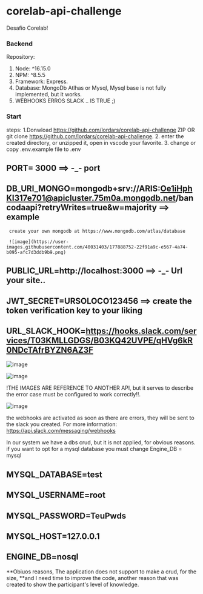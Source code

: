 # corelab-api-challenge
Desafio Corelab!


### Backend
Repository: 
1. Node: ^16.15.0
2. NPM: ^8.5.5
3. Framework: Express.
4. Database: MongoDb Atlhas or Mysql, Mysql base is not fully implemented, but it works.
5. WEBHOOKS ERROS SLACK .. IS TRUE ;)

### Start
  steps:
  1.Donwload https://github.com/lordars/corelab-api-challenge ZIP OR git clone https://github.com/lordars/corelab-api-challenge.
  2. enter the created directory, or unzipped it, open in vscode your favorite.
  3. change or copy .env.example file to .env
  
  ## PORT= 3000  ==> -_- port
  ## DB_URI_MONGO=mongodb+srv://ARIS:Oe1iHphKI317e701@apicluster.75m0a.mongodb.net/bancodaapi?retryWrites=true&w=majority ==> example
  
     create your own mongodb at https://www.mongodb.com/atlas/database
     
     ![image](https://user-images.githubusercontent.com/40031403/177888752-22f91a9c-e567-4a74-b095-afc7d3ddb9b9.png)

  
  ## PUBLIC_URL=http://localhost:3000   ==> -_- Url your site..
  ## JWT_SECRET=URSOLOCO123456 ==> create the token verification key to your liking
  
  
  ## URL_SLACK_HOOK=https://hooks.slack.com/services/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 
  
  ![image](https://user-images.githubusercontent.com/40031403/177889350-2ccb29e3-9a1e-42c7-93fc-a273578312c6.png)
  
  ![image](https://user-images.githubusercontent.com/40031403/177889512-3335d0db-a9eb-447f-b7cc-fed508d168d4.png)
  
  !THE IMAGES ARE REFERENCE TO ANOTHER API, but it serves to describe the error case must be configured to work correctly!!.
  
  ![image](https://user-images.githubusercontent.com/40031403/177890325-6bccad70-5b50-449d-961b-6d109dfdb530.png)
   
   the webhooks are activated as soon as there are errors, they will be sent to the slack you created. For more information:
   https://api.slack.com/messaging/webhooks
  
  In our system we have a dbs crud, but it is not applied, for obvious reasons.
if you want to opt for a mysql database you must change Engine_DB = mysql

  ##  MYSQL_DATABASE=test
  ##  MYSQL_USERNAME=root
  ##  MYSQL_PASSWORD=TeuPwds
  ##   MYSQL_HOST=127.0.0.1
  ##   ENGINE_DB=nosql  

  **Obiuos reasons, The application does not support to make a crud, for the size,
  **and I need time to improve the code, another reason that was created to show the participant's level of knowledge.
